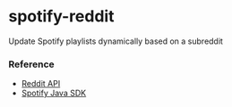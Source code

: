 # spotify-reddit
Update Spotify playlists dynamically based on a subreddit

### Reference
* [Reddit API](https://www.reddit.com/dev/api/)
* [Spotify Java SDK](https://github.com/thelinmichael/spotify-web-api-java)
